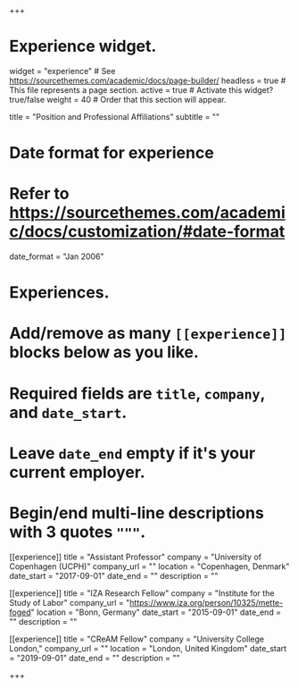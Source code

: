 +++
# Experience widget.
widget = "experience"  # See https://sourcethemes.com/academic/docs/page-builder/
headless = true  # This file represents a page section.
active = true  # Activate this widget? true/false
weight = 40  # Order that this section will appear.

title = "Position and Professional Affiliations"
subtitle = ""

# Date format for experience
#   Refer to https://sourcethemes.com/academic/docs/customization/#date-format
date_format = "Jan 2006"

# Experiences.
#   Add/remove as many `[[experience]]` blocks below as you like.
#   Required fields are `title`, `company`, and `date_start`.
#   Leave `date_end` empty if it's your current employer.
#   Begin/end multi-line descriptions with 3 quotes `"""`.
[[experience]]
  title = "Assistant Professor"
  company = "University of Copenhagen (UCPH)"
  company_url = ""
  location = "Copenhagen, Denmark"
  date_start = "2017-09-01"
  date_end = ""
  description = ""
  
[[experience]]
  title = "IZA Research Fellow"
  company = "Institute for the Study of Labor"
  company_url = "https://www.iza.org/person/10325/mette-foged"
  location = "Bonn, Germany"
  date_start = "2015-09-01"
  date_end = ""
  description = ""
  
 
[[experience]]
  title = "CReAM Fellow"
  company = "University College London,"
  company_url = ""
  location = "London, United Kingdom"
  date_start = "2019-09-01"
  date_end = ""
  description = ""

+++
